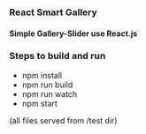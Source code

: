 ### React Smart Gallery

#### Simple Gallery-Slider use React.js

### Steps to build and run
- npm install
- npm run build
- npm run watch
- npm start

(all files served from /test dir)